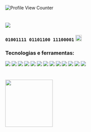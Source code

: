 
![Profile View Counter](https://komarev.com/ghpvc/?username=gtanques) 
#
[<img src="https://img.shields.io/badge/linkedin-%230077B5.svg?&style=for-the-badge&logo=linkedin&logoColor=white" />](https://www.linkedin.com/in/gustavotanques)
### `01001111 01101100 11100001` <img class="emoji" alt="vulcan_salute" height="20" width="20" src="https://github.githubassets.com/images/icons/emoji/unicode/1f596.png">


### Tecnologias e ferramentas:
 <img src="https://img.shields.io/badge/Java-ED8B00?style=for-the-badge&logo=java&logoColor=white"/> <img src="https://img.shields.io/badge/Spring-6DB33F?style=for-the-badge&logo=spring&logoColor=white"/> <img src="https://img.shields.io/badge/Elixir-4B275F?style=for-the-badge&logo=elixir&logoColor=white"> <img src="https://img.shields.io/badge/PostgreSQL-316192?style=for-the-badge&logo=postgresql&logoColor=white"/> <img src="https://img.shields.io/badge/Dart-0175C2?style=for-the-badge&logo=dart&logoColor=white"/>  <img src="https://img.shields.io/badge/firebase-ffca28?style=for-the-badge&logo=firebase&logoColor=black"/> <img src="https://img.shields.io/badge/Flutter-02569B?style=for-the-badge&logo=flutter&logoColor=white"/> <img src="https://img.shields.io/badge/MySQL-00000F?style=for-the-badge&logo=mysql&logoColor=white"/> <img src="https://img.shields.io/badge/Node.js-43853D?style=for-the-badge&logo=node.js&logoColor=white"/> <img src="https://img.shields.io/badge/AWS-%23FF9900.svg?style=for-the-badge&logo=amazon-aws&logoColor=white"/> <img src="https://img.shields.io/badge/typescript-%23007ACC.svg?style=for-the-badge&logo=typescript&logoColor=white"/> <img src="https://img.shields.io/badge/kotlin-%230095D5.svg?style=for-the-badge&logo=kotlin&logoColor=white"/> <img src="https://img.shields.io/badge/python-3670A0?style=for-the-badge&logo=python&logoColor=ffdd54"/>
#
[<img width="150" height="150" src="https://brasilopenbadge.com.br/badge/4452.png?tam=200"/>](http://badges.com.br/share/720ff50aae9642719af2967e5607d709.php?a=4452)

